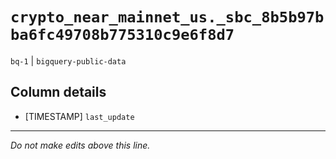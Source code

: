 # `crypto_near_mainnet_us._sbc_8b5b97bba6fc49708b775310c9e6f8d7`
`bq-1` | `bigquery-public-data`

## Column details
* [TIMESTAMP] `last_update`

-------------------------------------------------------------------------------
*Do not make edits above this line.*
